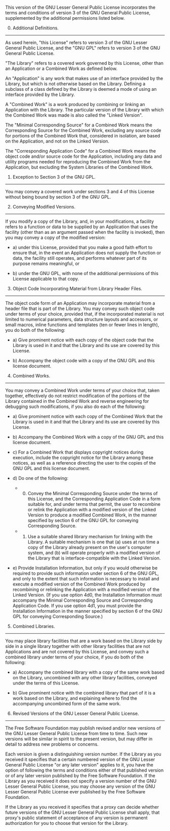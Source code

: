 This version of the GNU Lesser General Public License incorporates
the terms and conditions of version 3 of the GNU General Public
License, supplemented by the additional permissions listed below.


0. Additional Definitions.
--------------------------

As used herein, "this License" refers to version 3 of the GNU Lesser
General Public License, and the "GNU GPL" refers to version 3 of the GNU
General Public License.

"The Library" refers to a covered work governed by this License,
other than an Application or a Combined Work as defined below.

An "Application" is any work that makes use of an interface provided
by the Library, but which is not otherwise based on the Library.
Defining a subclass of a class defined by the Library is deemed a mode
of using an interface provided by the Library.

A "Combined Work" is a work produced by combining or linking an
Application with the Library. The particular version of the Library
with which the Combined Work was made is also called the "Linked
Version".

The "Minimal Corresponding Source" for a Combined Work means the
Corresponding Source for the Combined Work, excluding any source code
for portions of the Combined Work that, considered in isolation, are
based on the Application, and not on the Linked Version.

The "Corresponding Application Code" for a Combined Work means the
object code and/or source code for the Application, including any data
and utility programs needed for reproducing the Combined Work from the
Application, but excluding the System Libraries of the Combined Work.


1. Exception to Section 3 of the GNU GPL.
--------------------------------------------------------------------------------

You may convey a covered work under sections 3 and 4 of this License
without being bound by section 3 of the GNU GPL.


2. Conveying Modified Versions.
--------------------------------------------------------------------------------

If you modify a copy of the Library, and, in your modifications, a
facility refers to a function or data to be supplied by an Application
that uses the facility (other than as an argument passed when the
facility is invoked), then you may convey a copy of the modified
version:

* a) under this License, provided that you make a good faith effort to
     ensure that, in the event an Application does not supply the
     function or data, the facility still operates, and performs
     whatever part of its purpose remains meaningful, or

* b) under the GNU GPL, with none of the additional permissions of
     this License applicable to that copy.


3. Object Code Incorporating Material from Library Header Files.
--------------------------------------------------------------------------------

The object code form of an Application may incorporate material from
a header file that is part of the Library. You may convey such object
code under terms of your choice, provided that, if the incorporated
material is not limited to numerical parameters, data structure
layouts and accessors, or small macros, inline functions and templates
(ten or fewer lines in length), you do both of the following:

* a) Give prominent notice with each copy of the object code that the
     Library is used in it and that the Library and its use are
     covered by this License.

* b) Accompany the object code with a copy of the GNU GPL and this license
     document.


4. Combined Works.
--------------------------------------------------------------------------------

You may convey a Combined Work under terms of your choice that,
taken together, effectively do not restrict modification of the
portions of the Library contained in the Combined Work and reverse
engineering for debugging such modifications, if you also do each of
the following:

* a) Give prominent notice with each copy of the Combined Work that
     the Library is used in it and that the Library and its use are
     covered by this License.

* b) Accompany the Combined Work with a copy of the GNU GPL and this license
     document.

* c) For a Combined Work that displays copyright notices during
     execution, include the copyright notice for the Library among
     these notices, as well as a reference directing the user to the
     copies of the GNU GPL and this license document.

* d) Do one of the following:

  * 0) Convey the Minimal Corresponding Source under the terms of this
       License, and the Corresponding Application Code in a form
       suitable for, and under terms that permit, the user to
       recombine or relink the Application with a modified version of
       the Linked Version to produce a modified Combined Work, in the
       manner specified by section 6 of the GNU GPL for conveying
       Corresponding Source.

  * 1) Use a suitable shared library mechanism for linking with the
       Library. A suitable mechanism is one that (a) uses at run time
       a copy of the Library already present on the user's computer
       system, and (b) will operate properly with a modified version
       of the Library that is interface-compatible with the Linked
       Version.

* e) Provide Installation Information, but only if you would otherwise
     be required to provide such information under section 6 of the
     GNU GPL, and only to the extent that such information is
     necessary to install and execute a modified version of the
     Combined Work produced by recombining or relinking the
     Application with a modified version of the Linked Version. (If
     you use option 4d0, the Installation Information must accompany
     the Minimal Corresponding Source and Corresponding Application
     Code. If you use option 4d1, you must provide the Installation
     Information in the manner specified by section 6 of the GNU GPL
     for conveying Corresponding Source.)


5. Combined Libraries.
--------------------------------------------------------------------------------

You may place library facilities that are a work based on the
Library side by side in a single library together with other library
facilities that are not Applications and are not covered by this
License, and convey such a combined library under terms of your
choice, if you do both of the following:

* a) Accompany the combined library with a copy of the same work based
     on the Library, uncombined with any other library facilities,
     conveyed under the terms of this License.

* b) Give prominent notice with the combined library that part of it
     is a work based on the Library, and explaining where to find the
     accompanying uncombined form of the same work.


6. Revised Versions of the GNU Lesser General Public License.
--------------------------------------------------------------------------------

The Free Software Foundation may publish revised and/or new versions
of the GNU Lesser General Public License from time to time. Such new
versions will be similar in spirit to the present version, but may
differ in detail to address new problems or concerns.

Each version is given a distinguishing version number. If the
Library as you received it specifies that a certain numbered version
of the GNU Lesser General Public License "or any later version"
applies to it, you have the option of following the terms and
conditions either of that published version or of any later version
published by the Free Software Foundation. If the Library as you
received it does not specify a version number of the GNU Lesser
General Public License, you may choose any version of the GNU Lesser
General Public License ever published by the Free Software Foundation.

If the Library as you received it specifies that a proxy can decide
whether future versions of the GNU Lesser General Public License shall
apply, that proxy's public statement of acceptance of any version is
permanent authorization for you to choose that version for the
Library.
